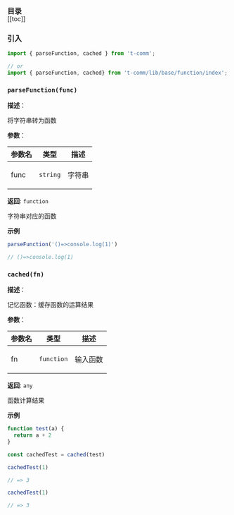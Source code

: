 <h3 style="margin-bottom: -1rem;">目录</h3>

[[toc]]

<h3>引入</h3>

```ts
import { parseFunction, cached } from 't-comm';

// or
import { parseFunction, cached} from 't-comm/lib/base/function/index';
```


### `parseFunction(func)` 


**描述**：<p>将字符串转为函数</p>

**参数**：


| 参数名 | 类型 | 描述 |
| --- | --- | --- |
| func | <code>string</code> | <p>字符串</p> |

**返回**: <code>function</code><br>

<p>字符串对应的函数</p>

**示例**

```typescript
parseFunction('()=>console.log(1)')

// ()=>console.log(1)
```
<a name="cached"></a>

### `cached(fn)` 


**描述**：<p>记忆函数：缓存函数的运算结果</p>

**参数**：


| 参数名 | 类型 | 描述 |
| --- | --- | --- |
| fn | <code>function</code> | <p>输入函数</p> |

**返回**: <code>any</code><br>

<p>函数计算结果</p>

**示例**

```typescript
function test(a) {
  return a + 2
}

const cachedTest = cached(test)

cachedTest(1)

// => 3

cachedTest(1)

// => 3
```
